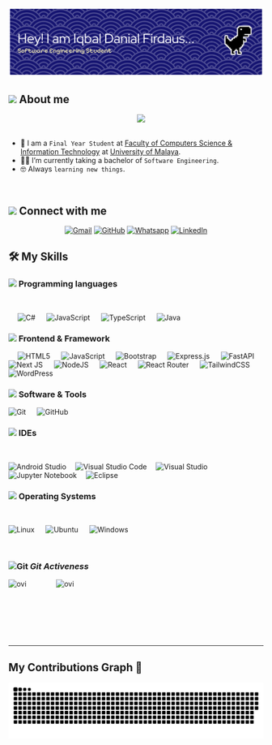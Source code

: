 <!-- <h1 align="center"><b>Hi , I'm Iqbal Danial </b><img src="https://media.giphy.com/media/hvRJCLFzcasrR4ia7z/giphy.gif" width="35"></h1> -->

![Header](pics/github-header-banner.png)


## <picture><img src = "https://github.com/7oSkaaa/7oSkaaa/blob/main/Images/about_me.gif?raw=true" width = 50px></picture> About me

<picture> <img align="right" src="https://github.com/7oSkaaa/7oSkaaa/blob/main/Images/Right_Side.gif?raw=true" width = 250px></picture>

<br><br>

- :school: I am a `Final Year Student` at [Faculty of Computers Science & Information Technology](http://suez.edu.eg/ar/%d9%83%d9%84%d9%8a%d8%a9-%d8%a7%d9%84%d8%ad%d8%a7%d8%b3%d8%a8%d8%a7%d8%aa-%d9%88%d8%a7%d9%84%d9%85%d8%b9%d9%84%d9%88%d9%85%d8%a7%d8%aa/) at [ University of Malaya](http://suez.edu.eg/ar/).
- :student: I’m currently taking a bachelor of `Software Engineering`.
- :nerd_face: Always `learning new things`.
<br>



## <picture> <img src="https://github.com/7oSkaaa/7oSkaaa/blob/main/Images/Connect-with-me.gif?raw=true" width="100px"> </picture> Connect with me
<p align="center">
	<a href="mailto:iqbaldanialfirdaus@gmail.com"><img img src="https://img.shields.io/badge/gmail-%23EA4335.svg?style=plastic&logo=gmail&logoColor=white" alt="Gmail"/></a>
	<a href="https://github.com/iqbaldanial"><img src="https://img.shields.io/badge/github-%23181717.svg?style=plastic&logo=github&logoColor=white" alt="GitHub"/></a>
	<a href="https://wa.me/0132044598"><img src="https://img.shields.io/badge/whatsapp-%2325D366.svg?style=plastic&logo=whatsapp&logoColor=white" alt="Whatsapp"/></a>
	<a href="https://www.linkedin.com/in/iqbaldanial/"><img src="https://img.shields.io/badge/linkedin-%230A66C2.svg?style=plastic&logo=linkedin&logoColor=white" alt="LinkedIn"/></a>
</p>



## 🛠️ My Skills

### <picture> <img src = "https://github.com/7oSkaaa/7oSkaaa/blob/main/Images/Programming_Languages.gif?raw=true" width = 50px>  </picture> Programming languages

<p align="center"> 
  &emsp; 
  
  &emsp;
![C#](https://img.shields.io/badge/c%23-%23239120.svg?style=for-the-badge&logo=csharp&logoColor=white) 
  &emsp;
  ![JavaScript](https://img.shields.io/badge/javascript-%23323330.svg?style=for-the-badge&logo=javascript&logoColor=%23F7DF1E)
  &emsp;
![TypeScript](https://img.shields.io/badge/typescript-%23007ACC.svg?style=for-the-badge&logo=typescript&logoColor=white)
  &emsp;
  ![Java](https://img.shields.io/badge/java-%23ED8B00.svg?style=for-the-badge&logo=openjdk&logoColor=white)
</p>

### <picture> <img src = "https://github.com/7oSkaaa/7oSkaaa/blob/main/Images/Front_End.gif?raw=true" width = 50px>  </picture> Frontend & Framework 
<p align="center"> 

  &emsp;
  ![HTML5](https://img.shields.io/badge/html5-%23E34F26.svg?style=for-the-badge&logo=html5&logoColor=white)
  &emsp;
  ![JavaScript](https://img.shields.io/badge/javascript-%23323330.svg?style=for-the-badge&logo=javascript&logoColor=%23F7DF1E)
  &emsp;
  ![Bootstrap](https://img.shields.io/badge/bootstrap-%238511FA.svg?style=for-the-badge&logo=bootstrap&logoColor=white)
  &emsp;
  ![Express.js](https://img.shields.io/badge/express.js-%23404d59.svg?style=for-the-badge&logo=express&logoColor=%2361DAFB)
  &emsp;
  ![FastAPI](https://img.shields.io/badge/FastAPI-005571?style=for-the-badge&logo=fastapi) &emsp;
  ![Next JS](https://img.shields.io/badge/Next-black?style=for-the-badge&logo=next.js&logoColor=white) &emsp;
  ![NodeJS](https://img.shields.io/badge/node.js-6DA55F?style=for-the-badge&logo=node.js&logoColor=white) &emsp;
  ![React](https://img.shields.io/badge/react-%2320232a.svg?style=for-the-badge&logo=react&logoColor=%2361DAFB) &emsp;
  ![React Router](https://img.shields.io/badge/React_Router-CA4245?style=for-the-badge&logo=react-router&logoColor=white) &emsp;
  ![TailwindCSS](https://img.shields.io/badge/tailwindcss-%2338B2AC.svg?style=for-the-badge&logo=tailwind-css&logoColor=white) &emsp;
  ![WordPress](https://img.shields.io/badge/WordPress-%23117AC9.svg?style=for-the-badge&logo=WordPress&logoColor=white) &emsp;
</p>

 ### <picture> <img src = "https://github.com/7oSkaaa/7oSkaaa/blob/main/Images/Software_Tools.gif?raw=true" width = 50px>  </picture> Software & Tools
 
<p align="center">

    
  

  ![Git](https://img.shields.io/badge/git-%23F05033.svg?style=for-the-badge&logo=git&logoColor=white) &emsp;
  ![GitHub](https://img.shields.io/badge/github-%23121011.svg?style=for-the-badge&logo=github&logoColor=white)
  &emsp;

</p>

 ### <picture> <img src = "https://github.com/7oSkaaa/7oSkaaa/blob/main/Images/IDEs.gif?raw=true" width = 50px>  </picture> IDEs
 
<p align="center">
  &emsp;

  ![Android Studio](https://img.shields.io/badge/android%20studio-346ac1?style=for-the-badge&logo=android%20studio&logoColor=white)&emsp;
  ![Visual Studio Code](https://img.shields.io/badge/Visual%20Studio%20Code-0078d7.svg?style=for-the-badge&logo=visual-studio-code&logoColor=white)&emsp;
  ![Visual Studio](https://img.shields.io/badge/Visual%20Studio-5C2D91.svg?style=for-the-badge&logo=visual-studio&logoColor=white)&emsp;
  ![Jupyter Notebook](https://img.shields.io/badge/jupyter-%23FA0F00.svg?style=for-the-badge&logo=jupyter&logoColor=white)&emsp;
  ![Eclipse](https://img.shields.io/badge/Eclipse-FE7A16.svg?style=for-the-badge&logo=Eclipse&logoColor=white)&emsp;
</p>


 ### <picture> <img src = "https://github.com/7oSkaaa/7oSkaaa/blob/main/Images/OS.gif?raw=true" width = 50px>  </picture> Operating Systems
 
<p align="center">
  &emsp;
  
![Linux](https://img.shields.io/badge/Linux-FCC624?style=for-the-badge&logo=linux&logoColor=black) &emsp;
![Ubuntu](https://img.shields.io/badge/Ubuntu-E95420?style=for-the-badge&logo=ubuntu&logoColor=white) &emsp;
![Windows](https://img.shields.io/badge/Windows-0078D6?style=for-the-badge&logo=windows&logoColor=white) &emsp;
</p>

<br> 

### <img src="https://media.giphy.com/media/W5eoZHPpUx9sapR0eu/giphy.gif" width="30px" alt="Git"/>&nbsp;<i><b>Git Activeness</b></i></p>
 
<p><img align="left" src="https://github-readme-stats.vercel.app/api/top-langs?username=iqbaldanial&show_icons=true&locale=en&layout=compact&theme=chartreuse-dark" alt="ovi" /></p>
<p>&nbsp;<img align="right" src="https://github-readme-stats.vercel.app/api?username=iqbaldanial&show_icons=true&locale=en&theme=chartreuse-dark" alt="ovi" width="410" /></p>
<br><br><br><br><br>

<hr>

##  My Contributions Graph 🐍
![snake gif](https://github.com/iqbaldanial/iqbaldanial/blob/output/github-snake-dark.svg)


<div align="center">
<!--
**iqbaldanial/iqbaldanial** is a ✨ _special_ ✨ repository because its `README.md` (this file) appears on your GitHub profile.

